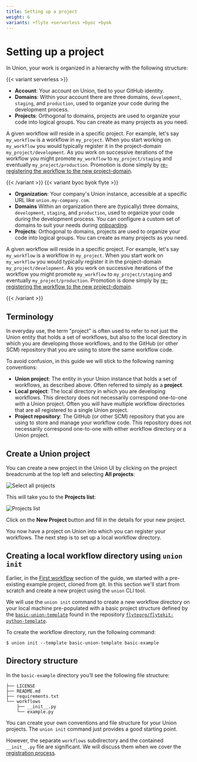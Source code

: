 ```yaml
---
title: Setting up a project
weight: 6
variants: +flyte +serverless +byoc +byok
---
```


# Setting up a project

In Union, your work is organized in a hierarchy with the following structure:

{{< variant serverless >}}

* **Account**: Your account on Union, tied to your GitHub identity.
* **Domains**: Within your account there are three domains, `development`, `staging`, and `production`, used to organize your code during the development process.
* **Projects**: Orthogonal to domains, projects are used to organize your code into logical groups. You can create as many projects as you need.

A given workflow will reside in a specific project. For example, let's say `my_workflow` is a workflow in `my_project`.
When you start working on `my_workflow` you would typically register it in the project-domain `my_project/development`.
As you work on successive iterations of the workflow you might promote `my_workflow` to `my_project/staging` and eventually  `my_project/production`.
Promotion is done simply by [re-registering the workflow to the new project-domain](./running-your-code.md).

{{< /variant >}}
{{< variant byoc byok flyte >}}

* **Organization**: Your company's Union instance, accessible at a specific URL like `union.my-company.com`.
* **Domains** Within an organization there are (typically) three domains, `development`, `staging`, and `production`, used to organize your code during the development process.
You can configure a custom set of domains to suit your needs during [onboarding](../data-plane-setup/configuring-your-data-plane.md).
* **Projects**: Orthogonal to domains, projects are used to organize your code into logical groups. You can create as many projects as you need.

A given workflow will reside in a specific project. For example, let's say `my_workflow` is a workflow in `my_project`.
When you start work on `my_workflow` you would typically register it in the project-domain `my_project/development`.
As you work on successive iterations of the workflow you might promote `my_workflow` to `my_project/staging` and eventually `my_project/production`.
Promotion is done simply by [re-registering the workflow to the new project-domain](./running-your-code.md).

{{< /variant >}}

## Terminology

In everyday use, the term "project" is often used to refer to not just the Union entity that holds a set of workflows,
but also to the local directory in which you are developing those workflows, and to the GitHub (or other SCM) repository that you are using to store the same workflow code.

To avoid confusion, in this guide we will stick to the following naming conventions:

* **Union project**: The entity in your Union instance that holds a set of workflows, as described above. Often referred to simply as a **project**.
* **Local project**: The local directory in which you are developing workflows.
  This directory does not necessarily correspond one-to-one with a Union project.
  Often you will have multiple workflow directories that are all registered to a single Union project.
* **Project repository**: The GitHub (or other SCM) repository that you are using to store and manage your workflow code.
  This repository does not necessarily correspond one-to-one with either workflow directory or a Union project.

## Create a Union project

You can create a new project in the Union UI by clicking on the project breadcrumb at the top left and selecting **All projects**:

![Select all projects](/_static/images/user-guide/development-cycle/setting-up-a-project/select-all-projects.png)

This will take you to the **Projects list**:

![Projects list](/_static/images/user-guide/development-cycle/setting-up-a-project/projects-list.png)

Click on the **New Project** button and fill in the details for your new project.

You now have a project on Union into which you can register your workflows.
The next step is to set up a local workflow directory.

## Creating a local workflow directory using `union init`

Earlier, in the [First workflow](../first-workflow/index.md) section of the guide, we started with a pre-existing example project, cloned from git.
In this section we'll start from scratch and create a new project using the `union` CLI tool.

We will use the `union init` command to create a new workflow directory on your local machine pre-populated with a basic project structure defined by the [`basic-union-template`](https://github.com/flyteorg/flytekit-python-template/tree/main/basic-union-template) found in the repository [`flyteorg/flytekit-python-template`](https://github.com/flyteorg/flytekit-python-template).

To create the workflow directory, run the following command:

```shell
$ union init --template basic-union-template basic-example
```

## Directory structure

In the `basic-example` directory you’ll see the following file structure:

```shell
├── LICENSE
├── README.md
├── requirements.txt
└── workflows
    ├── __init__.py
    └── example.py
```

You can create your own conventions and file structure for your Union projects.
The `union init` command just provides a good starting point.

However, the separate `workflows` subdirectory and the contained `__init__.py` file are significant.
We will discuss them when we cover the [registration process](./running-your-code.md).
